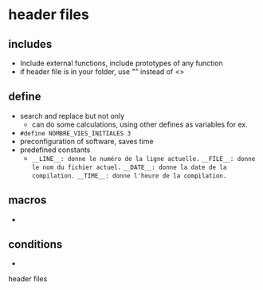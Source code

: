 # header files
## includes
- Include external functions, include prototypes of any function
- if header file is in your folder, use "" instead of <>
## define
- search and replace but not only
  - can do some calculations, using other defines as variables for ex.
- `#define NOMBRE_VIES_INITIALES 3`
- preconfiguration of software, saves time
- predefined constants
  - `__LINE__: donne le numéro de la ligne actuelle.`
    `__FILE__: donne le nom du fichier actuel.`
    `__DATE__: donne la date de la compilation.`
    `__TIME__: donne l'heure de la compilation.`
## macros
- 
## conditions
- 
header files